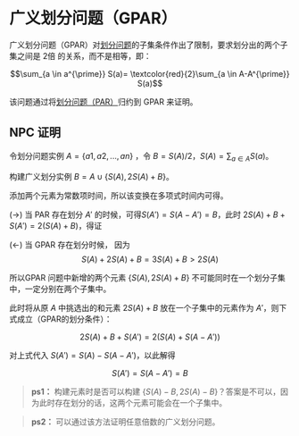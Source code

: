 # 广义划分问题（GPAR）


广义划分问题（GPAR）对[划分问题](./par.html)的子集条件作出了限制，要求划分出的两个子集之间是 2倍 的关系，而不是相等，即：

$$\sum_{a \in a^{\prime}} S(a)= \textcolor{red}{2}\sum_{a \in A-A^{\prime}} S(a)$$

该问题通过将[划分问题（PAR）](par.html)归约到 GPAR 来证明。

## NPC 证明

令划分问题实例 $A=\{a1,a2,...,an\}$ ，令 $B=S(A)/2$，$S(A)=\sum_{a\in A}S(a)$。


构建广义划分实例 $B=A \cup \{S(A),2S(A)+B\}$。

添加两个元素为常数项时间，所以该变换在多项式时间内可得。


(->) 当 PAR 存在划分 $A'$ 的时候，可得$S(A')=S(A-A')=B$，此时 $2S(A)+B+S(A') = 2(S(A)+B)$，得证

(<-) 当 GPAR 存在划分时候，
因为 
$$S(A)+2S(A)+B=3S(A)+B>2S(A)$$ 

所以GPAR 问题中新增的两个元素 $\{S(A),2S(A)+B\}$ 不可能同时在一个划分子集中，一定分别在两个子集中。

此时将从原 $A$ 中挑选出的和元素 $2S(A)+B$ 放在一个子集中的元素作为 $A'$，则下式成立（GPAR的划分条件）：

$$2S(A)+B+S(A')=2(S(A)+S(A-A'))$$

对上式代入 $S(A')=S(A)-S(A-A')$，以此解得 

$$S(A')=S(A-A')=B$$

> **ps1：** 构建元素时是否可以构建 $\{S(A)-B,2S(A)-B\}$？答案是不可以，因为此时存在划分的话，这两个元素可能会在一个子集中。


> **ps2：** 可以通过该方法证明任意倍数的广义划分问题。